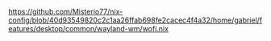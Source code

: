 https://github.com/Misterio77/nix-config/blob/40d93549820c2c1aa26ffab698fe2cacec4f4a32/home/gabriel/features/desktop/common/wayland-wm/wofi.nix